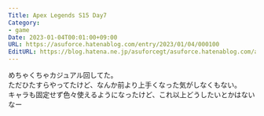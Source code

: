 ```yaml
---
Title: Apex Legends S15 Day7
Category:
- game
Date: 2023-01-04T00:01:00+09:00
URL: https://asuforce.hatenablog.com/entry/2023/01/04/000100
EditURL: https://blog.hatena.ne.jp/asuforcegt/asuforce.hatenablog.com/atom/entry/4207112889951154861
---
```


めちゃくちゃカジュアル回してた。  
ただひたすらやってたけど、なんか前より上手くなった気がしなくもない。  
キャラも固定せず色々使えるようになったけど、これ以上どうしたいとかはないなー
